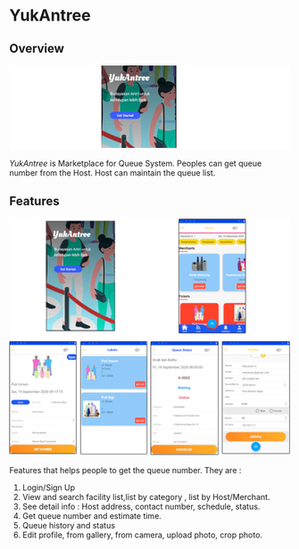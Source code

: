 # YukAntree
## Overview

<p align="center">
  <img src="/images/banner.png" alt="Banner">
</p>

_YukAntree_ is Marketplace for Queue System. Peoples can get queue number from the Host.
Host can maintain the queue list.

## Features

<p align="center">
  <img src="/images/features.png" alt="Features">
</p>

Features that helps people to get the queue number. They are : 
1. Login/Sign Up
2. View and search facility list,list by category , list by Host/Merchant.
3. See detail info : Host address, contact number, schedule, status. 
4. Get queue number and estimate time.
5. Queue history and status
6. Edit profile, from gallery, from camera, upload photo, crop photo.




